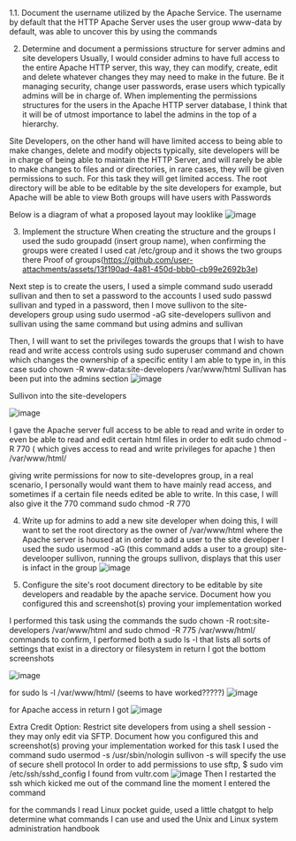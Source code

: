 1.1. Document the username utilized by the Apache Service.
   The username by default that the HTTP Apache Server uses the user group www-data by default, was able to uncover this by using the commands

   2. Determine and document a permissions structure for server admins and site developers
Usually, I would consider admins to have full access to the entire Apache HTTP server, this way, they can modify, create, edit and delete whatever changes they may need to make in the future.
Be it managing security, change user passwords, erase users which typically admins will be in charge of. When implementing the permissions structures for the users in the Apache HTTP server database,
I think that it will be of utmost importance to label the admins in the top of a hierarchy.

Site Developers, on the other hand will have limited access to being able to make changes, delete and modify objects
typically, site developers will be in charge of being able to maintain the HTTP Server, and will rarely be able to make
changes to files and or directories, in rare cases, they will be given permissions to such. For this task they will get
limited access. The root directory will be able to be editable by the site developers for example, but Apache will be able to view
Both groups will have users with Passwords

Below is a diagram of what a proposed layout may looklike 
![image](https://github.com/user-attachments/assets/b954391d-6313-4490-a370-4d5317267b31)

3. Implement the structure
When creating the structure and the groups I used the sudo groupadd (insert group name), when confirming
the groups were created I used cat /etc/group and it shows the two groups there
Proof of groups(https://github.com/user-attachments/assets/13f190ad-4a81-450d-bbb0-cb99e2692b3e)

Next step is to create the users, I used a simple command sudo useradd sullivan and then to set a password to 
the accounts I used sudo passwd sullivan and typed in a password, then I move sullivon to the site-developers group using sudo usermod -aG site-developers sullivon and sullivan 
using the same command but using admins and sullivan

Then, I will want to set the privileges towards the groups that I wish to have read and write access controls
using sudo superuser command and chown which changes the ownership of a specific entity I am able to type in, in this case sudo chown -R www-data:site-developers /var/www/html
Sullivan has been put into the admins section
![image](https://github.com/user-attachments/assets/25c870e8-e8fc-4d22-bbda-2bd9e0affa9a)

Sullivon into the site-developers

![image](https://github.com/user-attachments/assets/7cbf4bb6-c813-4ecc-8d9a-e9f6101b3301)

I gave the Apache server full access to be able to read and write in order to even be able to read and edit certain html files in order to edit
sudo chmod -R 770 ( which gives access to read and write privileges for apache ) then /var/www/html/

giving write permissions for now to site-developres group, in a real scenario, I personally would want them to have mainly read access, and sometimes if a certain file needs edited be able to write. In this case, I will also give it the 770 command
sudo chmod -R 770 

4. Write up for admins to add a new site developer
   when doing this, I will want to set the root directory as the owner of /var/www/html where the Apache server is housed at
in order to add a user to the site developer I used the sudo usermod -aG (this command adds a user to a group) site-develooper sullivon, running the groups sullivon, displays that this user is infact in the group
![image](https://github.com/user-attachments/assets/86290400-9b10-4df4-a495-291a1066cc0b)

5. Configure the site's root document directory to be editable by site developers and readable by the apache service. Document how you configured this and screenshot(s) proving your implementation worked

I performed this task using the commands 
the sudo chown -R root:site-developers /var/www/html and sudo chmod -R 775 /var/www/html/ commands 
to confirm, I performed both a sudo ls -l that lists all sorts of settings that exist in a directory or filesystem in return I got the bottom screenshots

![image](https://github.com/user-attachments/assets/6faf5a93-81f0-400c-8bea-1b2e702d8166)

for sudo ls -l /var/www/html/ (seems to have worked?????)
![image](https://github.com/user-attachments/assets/60be2a72-fa5e-4b4e-8d36-efd72a4b2238)

for Apache access in return I got
![image](https://github.com/user-attachments/assets/ccbe0e1e-9c53-4ace-a54b-efa0740dc36d)

Extra Credit Option:
Restrict site developers from using a shell session - they may only edit via SFTP. Document how you configured this and screenshot(s) proving your implementation worked
for this task I used the command sudo usermod -s /usr/sbin/nologin sullivon -s will specify the use of secure shell protocol
In order to add permissions to use sftp, $ sudo vim /etc/ssh/sshd_config I found from vultr.com
![image](https://github.com/user-attachments/assets/1ae7a9ff-3892-4674-a779-bd31f0cd6783)
Then I restarted the ssh which kicked me out of the command line the moment I entered the command

for the commands I read Linux pocket guide, used a little chatgpt to help determine what commands I can use and used the Unix and Linux system administration handbook
